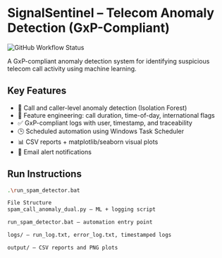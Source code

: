 # SignalSentinel – Telecom Anomaly Detection (GxP-Compliant)

![GitHub Workflow Status](https://github.com/jbamigbade/SignalSentinel-Telecom-Anomaly-Detection/actions/workflows/run-check.yml/badge.svg)

A GxP-compliant anomaly detection system for identifying suspicious telecom call activity using machine learning.

## Key Features

- 📡 Call and caller-level anomaly detection (Isolation Forest)
- 🧠 Feature engineering: call duration, time-of-day, international flags
- ✅ GxP-compliant logs with user, timestamp, and traceability
- 🕒 Scheduled automation using Windows Task Scheduler
- 📊 CSV reports + matplotlib/seaborn visual plots
- 📧 Email alert notifications

## Run Instructions

```bash
.\run_spam_detector.bat

File Structure
spam_call_anomaly_dual.py — ML + logging script

run_spam_detector.bat — automation entry point

logs/ — run_log.txt, error_log.txt, timestamped logs

output/ — CSV reports and PNG plots